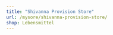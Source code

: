 ```yaml
---
title: "Shivanna Provision Store"
url: /mysore/shivanna-provision-store/
shop: Lebensmittel
---
```

